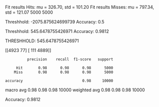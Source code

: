 Fit results Hits: mu = 326.70,  std = 101.20
Fit results Misses: mu = 797.34,  std = 121.07
5000
5000

Threshhold:  -2075.875624699739 
Accuracy:  0.5

Threshhold:  545.6478755426971 
Accuracy:  0.9812


THRESHHOLD:  545.6478755426971

 [[4923   77]
 [ 111 4889]] 

              precision    recall  f1-score   support

         Hit       0.98      0.98      0.98      5000
        Miss       0.98      0.98      0.98      5000

    accuracy                           0.98     10000
   macro avg       0.98      0.98      0.98     10000
weighted avg       0.98      0.98      0.98     10000

Accuracy:  0.9812
